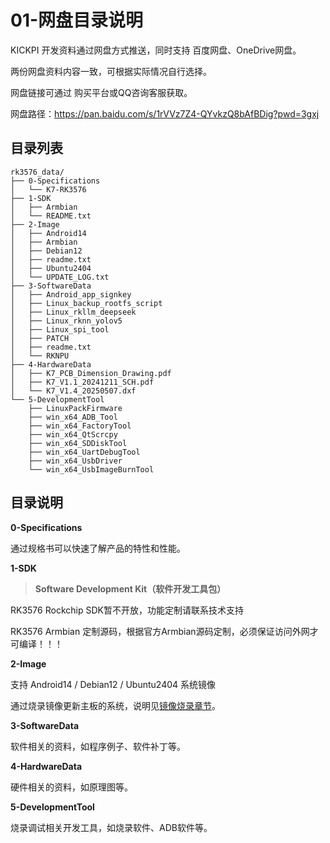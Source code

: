 # 01-网盘目录说明



KICKPI 开发资料通过网盘方式推送，同时支持 百度网盘、OneDrive网盘。

两份网盘资料内容一致，可根据实际情况自行选择。

网盘链接可通过 购买平台或QQ咨询客服获取。

网盘路径：https://pan.baidu.com/s/1rVVz7Z4-QYvkzQ8bAfBDig?pwd=3gxj



## 目录列表

```
rk3576_data/
├── 0-Specifications
│   └── K7-RK3576
├── 1-SDK
│   ├── Armbian
│   └── README.txt
├── 2-Image
│   ├── Android14
│   ├── Armbian
│   ├── Debian12
│   ├── readme.txt
│   ├── Ubuntu2404
│   └── UPDATE_LOG.txt
├── 3-SoftwareData
│   ├── Android_app_signkey
│   ├── Linux_backup_rootfs_script
│   ├── Linux_rkllm_deepseek
│   ├── Linux_rknn_yolov5
│   ├── Linux_spi_tool
│   ├── PATCH
│   ├── readme.txt
│   └── RKNPU
├── 4-HardwareData
│   ├── K7_PCB_Dimension_Drawing.pdf
│   ├── K7_V1.1_20241211_SCH.pdf
│   └── K7_V1.4_20250507.dxf
└── 5-DevelopmentTool
    ├── LinuxPackFirmware
    ├── win_x64_ADB_Tool
    ├── win_x64_FactoryTool
    ├── win_x64_QtScrcpy
    ├── win_x64_SDDiskTool
    ├── win_x64_UartDebugTool
    ├── win_x64_UsbDriver
    └── win_x64_UsbImageBurnTool
```



## 目录说明

**0-Specifications**

通过规格书可以快速了解产品的特性和性能。



**1-SDK**

> **Software Development Kit（软件开发工具包）**

RK3576 Rockchip SDK暂不开放，功能定制请联系技术支持

RK3576 Armbian 定制源码，根据官方Armbian源码定制，必须保证访问外网才可编译！！！



**2-Image**

支持 Android14 / Debian12 / Ubuntu2404 系统镜像

通过烧录镜像更新主板的系统，说明见[镜像烧录章节](../03-镜像烧录)。



**3-SoftwareData**

软件相关的资料，如程序例子、软件补丁等。



**4-HardwareData**

硬件相关的资料，如原理图等。



**5-DevelopmentTool**

烧录调试相关开发工具，如烧录软件、ADB软件等。

